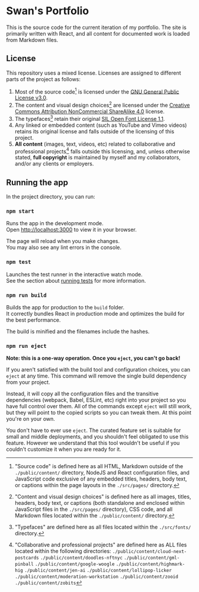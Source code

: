 # Swan's Portfolio

This is the source code for the current iteration of my portfolio. The site is primarily written with React, and all content for documented work is loaded from Markdown files.

## License

This repository uses a mixed license. Licenses are assigned to different parts of the project as follows:

1. Most of the source code[^1] is licensed under the [GNU General Public License v3.0](https://www.gnu.org/licenses/gpl-3.0.en.html).
2. The content and visual design choices[^2] are licensed under the [Creative Commons Attribution NonCommercial ShareAlike 4.0](https://creativecommons.org/licenses/by-nc-sa/4.0/) license.
3. The typefaces[^3] retain their original [SIL Open Font License 1.1](https://scripts.sil.org/cms/scripts/page.php?item_id=OFL_web).
4. Any linked or embedded content (such as YouTube and Vimeo videos) retains its original license and falls outside of the licensing of this project.
5. **All content** (images, text, videos, etc) related to collaborative and professional projects[^4] falls outside this licensing, and, unless otherwise stated, **full copyright** is maintained by myself and my collaborators, and/or any clients or employers.

[^1]: "Source code" is defined here as all HTML, Markdown outside of the `./public/content/` directory, NodeJS and React configuration files, and JavaScript code exclusive of any embedded titles, headers, body text, or captions within the page layouts in the `./src/pages/` directory.

[^2]: "Content and visual design choices" is defined here as all images, titles, headers, body text, or captions (both standalone and enclosed within JavaScript files in the `./src/pages/` directory), CSS code, and all Markdown files located within the `./public/content/` directory.

[^3]: "Typefaces" are defined here as all files located within the `./src/fonts/` directory.

[^4]: "Collaborative and professional projects" are defined here as ALL files located within the following directories:
  `./public/content/cloud-next-postcards`
  `./public/content/doodles-nftnyc`
  `./public/content/gml-pinball`
  `./public/content/google-woogle`
  `./public/content/highmark-hig`
  `./public/content/jen-ai`
  `./public/content/lollipop-licker`
  `./public/content/moderation-workstation`
  `./public/content/zooid`
  `./public/content/zobits`

## Running the app

In the project directory, you can run:

### `npm start`

Runs the app in the development mode.\
Open [http://localhost:3000](http://localhost:3000) to view it in your browser.

The page will reload when you make changes.\
You may also see any lint errors in the console.

### `npm test`

Launches the test runner in the interactive watch mode.\
See the section about [running tests](https://facebook.github.io/create-react-app/docs/running-tests) for more information.

### `npm run build`

Builds the app for production to the `build` folder.\
It correctly bundles React in production mode and optimizes the build for the best performance.

The build is minified and the filenames include the hashes.

### `npm run eject`

**Note: this is a one-way operation. Once you `eject`, you can't go back!**

If you aren't satisfied with the build tool and configuration choices, you can `eject` at any time. This command will remove the single build dependency from your project.

Instead, it will copy all the configuration files and the transitive dependencies (webpack, Babel, ESLint, etc) right into your project so you have full control over them. All of the commands except `eject` will still work, but they will point to the copied scripts so you can tweak them. At this point you're on your own.

You don't have to ever use `eject`. The curated feature set is suitable for small and middle deployments, and you shouldn't feel obligated to use this feature. However we understand that this tool wouldn't be useful if you couldn't customize it when you are ready for it.